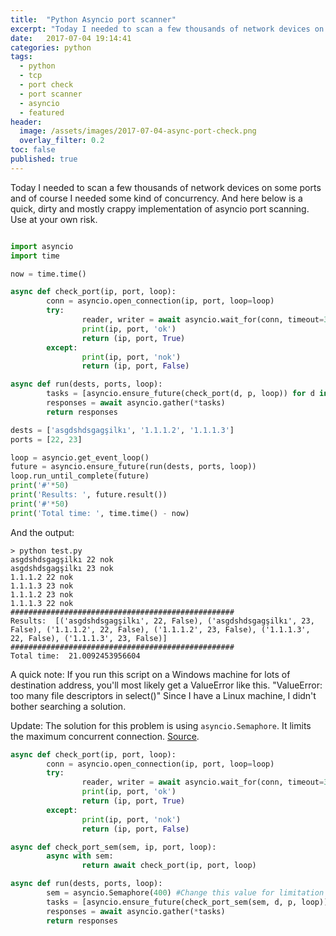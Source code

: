 ```yaml
---
title:  "Python Asyncio port scanner"
excerpt: "Today I needed to scan a few thousands of network devices on some ports and of course I needed some kind of concurrency."
date:   2017-07-04 19:14:41
categories: python
tags:
  - python
  - tcp
  - port check
  - port scanner
  - asyncio
  - featured
header:
  image: /assets/images/2017-07-04-async-port-check.png
  overlay_filter: 0.2
toc: false
published: true
---
```

Today I needed to scan a few thousands of network devices on some ports and of course I needed some kind of concurrency. And here below is a quick, dirty and mostly crappy implementation of asyncio port scanning. Use at your own risk.

``` python

import asyncio
import time

now = time.time()

async def check_port(ip, port, loop):
        conn = asyncio.open_connection(ip, port, loop=loop)
        try:
                reader, writer = await asyncio.wait_for(conn, timeout=3)
                print(ip, port, 'ok')
                return (ip, port, True)
        except:
                print(ip, port, 'nok')
                return (ip, port, False)

async def run(dests, ports, loop):
        tasks = [asyncio.ensure_future(check_port(d, p, loop)) for d in dests for p in ports]
        responses = await asyncio.gather(*tasks)
        return responses

dests = ['asgdshdsgagşilkı', '1.1.1.2', '1.1.1.3']
ports = [22, 23]

loop = asyncio.get_event_loop()
future = asyncio.ensure_future(run(dests, ports, loop))
loop.run_until_complete(future)
print('#'*50)
print('Results: ', future.result())
print('#'*50)
print('Total time: ', time.time() - now)

```

And the output:

```
> python test.py
asgdshdsgagşilkı 22 nok
asgdshdsgagşilkı 23 nok
1.1.1.2 22 nok
1.1.1.3 23 nok
1.1.1.2 23 nok
1.1.1.3 22 nok
##################################################
Results:  [('asgdshdsgagşilkı', 22, False), ('asgdshdsgagşilkı', 23, False), ('1.1.1.2', 22, False), ('1.1.1.2', 23, False), ('1.1.1.3', 22, False), ('1.1.1.3', 23, False)]
##################################################
Total time:  21.0092453956604
```

A quick note: If you run this script on a Windows machine for lots of destination address, you'll most likely get a ValueError like this. "ValueError: too many file descriptors in select()" Since I have a Linux machine, I didn't bother searching a solution.

Update: The solution for this problem is using `asyncio.Semaphore`. It limits the maximum concurrent connection. [Source](https://pawelmhm.github.io/asyncio/python/aiohttp/2016/04/22/asyncio-aiohttp.html).

``` python
async def check_port(ip, port, loop):
        conn = asyncio.open_connection(ip, port, loop=loop)
        try:
                reader, writer = await asyncio.wait_for(conn, timeout=3)
                print(ip, port, 'ok')
                return (ip, port, True)
        except:
                print(ip, port, 'nok')
                return (ip, port, False)

async def check_port_sem(sem, ip, port, loop):
        async with sem:
                return await check_port(ip, port, loop)

async def run(dests, ports, loop):
        sem = asyncio.Semaphore(400) #Change this value for limitation
        tasks = [asyncio.ensure_future(check_port_sem(sem, d, p, loop)) for d in dests for p in ports]
        responses = await asyncio.gather(*tasks)
        return responses
```
